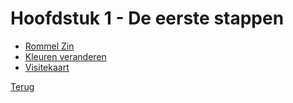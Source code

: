 # Hoofdstuk 1 - De eerste stappen

- [Rommel Zin](./Hfdst1/Romme_zin.md)
- [Kleuren veranderen](./Hfdst1/Kleuren_veranderen.md)
- [Visitekaart](./Hfdst1/Visitekaart.md)

[Terug](../Vakken/Programming-principles.md)

  